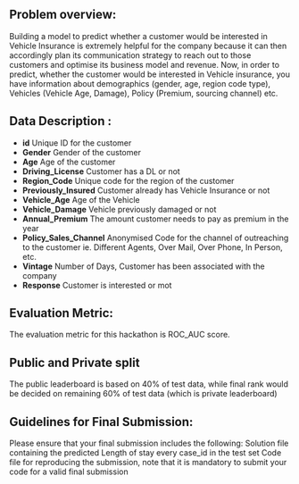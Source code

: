 ## Problem overview:
Building a model to predict whether a customer would be interested in Vehicle Insurance is extremely 
helpful for the company because it can then accordingly plan its communication strategy to reach out 
to those customers and optimise its business model and revenue. 
Now, in order to predict, whether the customer would be interested in Vehicle insurance, you have 
information about demographics (gender, age, region code type), Vehicles (Vehicle Age, Damage), 
Policy (Premium, sourcing channel) etc.


## Data Description :

* **id**	Unique ID for the customer
* **Gender**	Gender of the customer
* **Age**   Age of the customer
* **Driving_License**	 Customer has a DL or not
* **Region_Code**	Unique code for the region of the customer
* **Previously_Insured**  Customer already has Vehicle Insurance or not  
* **Vehicle_Age**	Age of the Vehicle 
* **Vehicle_Damage** Vehicle previously damaged or not
* **Annual_Premium**	The amount customer needs to pay as premium in the year
* **Policy_Sales_Channel**	Anonymised Code for the channel of outreaching to the customer ie. Different Agents, Over Mail, Over Phone, In Person, etc.
* **Vintage**	Number of Days, Customer has been associated with the company
* **Response**	Customer is interested or mot





## Evaluation Metric:
The evaluation metric for this hackathon is ROC_AUC score.



## Public and Private split
The public leaderboard is based on 40% of test data, while final rank would be decided on 
remaining 60% of test data (which is private leaderboard)




## Guidelines for Final Submission:
Please ensure that your final submission includes the following:
Solution file containing the predicted Length of stay every case_id in the test set
Code file for reproducing the submission, note that it is mandatory to submit your code for a valid 
final submission